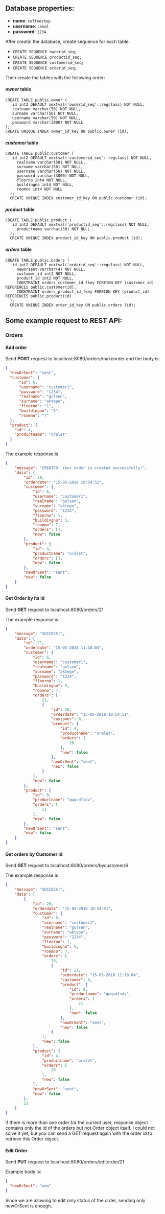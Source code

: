 ## Database properties:
- **name**: `coffeeshop`
- **username**: `cemal`
- **password**: `1234`

After creatin the database, create sequence for each table:

- `CREATE SEQUENCE ownerid_seq;`
- `CREATE SEQUENCE productid_seq;`
- `CREATE SEQUENCE customerid_seq;`
- `CREATE SEQUENCE orderid_seq;`

Then create the tables with the following order:

#### _owner_ table

	CREATE TABLE public.owner (
	   id int2 DEFAULT nextval('ownerid_seq'::regclass) NOT NULL,
       realname varchar(50) NOT NULL,
       surname varchar(50) NOT NULL,
       username varchar(50) NOT NULL,
       password varchar(3000) NOT NULL
    );
    CREATE UNIQUE INDEX owner_id_key ON public.owner (id);

#### _customer_ table

    CREATE TABLE public.customer (
  	   id int2 DEFAULT nextval('customerid_seq'::regclass) NOT NULL,
         realname varchar(50) NOT NULL,
         surname varchar(50) NOT NULL,
         username varchar(50) NOT NULL,
         password varchar(3000) NOT NULL,
         floorno int4 NOT NULL,
         buildingno int4 NOT NULL,
         roomno int4 NOT NULL
      );
      CREATE UNIQUE INDEX customer_id_key ON public.customer (id);

#### _product_ table

    CREATE TABLE public.product (
  	   id int2 DEFAULT nextval('productid_seq'::regclass) NOT NULL,
         productname varchar(50) NOT NULL
      );
      CREATE UNIQUE INDEX product_id_key ON public.product (id);

#### _orders_ table

    CREATE TABLE public.orders (
  	   id int2 DEFAULT nextval('orderid_seq'::regclass) NOT NULL,
         neworsent varchar(4) NOT NULL,
         customer_id int2 NOT NULL,
         product_id int2 NOT NULL,
         CONSTRAINT orders_customer_id_fkey FOREIGN KEY (customer_id) REFERENCES public.customer(id),
         CONSTRAINT orders_product_id_fkey FOREIGN KEY (product_id) REFERENCES public.product(id)
      );
      CREATE UNIQUE INDEX order_id_key ON public.orders (id);

## Some example request to REST API:

### Orders
#### Add order
Send **POST** request to localhost:8080/orders/makeorder and the body is:

```json
{
  "newOrSent": "sent",
  "customer": {
  	  "id": 6,
	  "username": "customer1",
	  "password": "1234",
	  "realname": "gulsen",
	  "surname": "aktepe",
	  "floorno": "1",
	  "buildingno": "5",
	  "roomno": "7"
  },
  "product": {
  	"id": 4,
	"productname": "oralet"
  }
}
```

The example response is
```json
{
    "message": "CREATED: Your order is created successfully!",
    "data": {
        "id": 20,
        "orderdate": "15-05-2018 10:54:51",
        "customer": {
            "id": 6,
            "username": "customer1",
            "realname": "gulsen",
            "surname": "aktepe",
            "password": "1234",
            "floorno": 1,
            "buildingno": 5,
            "roomno": 7,
            "orders": [],
            "new": false
        },
        "product": {
            "id": 4,
            "productname": "oralet",
            "orders": [],
            "new": false
        },
        "newOrSent": "sent",
        "new": false
    }
}
```

#### Get Order by its id

Send **GET** request to localhost:8080/orders/21

The example response is

```json
{
    "message": "SUCCESS!",
    "data": {
        "id": 21,
        "orderdate": "15-05-2018 11:18:04",
        "customer": {
            "id": 6,
            "username": "customer1",
            "realname": "gulsen",
            "surname": "aktepe",
            "password": "1234",
            "floorno": 1,
            "buildingno": 5,
            "roomno": 7,
            "orders": [
                21,
                {
                    "id": 20,
                    "orderdate": "15-05-2018 10:54:51",
                    "customer": 6,
                    "product": {
                        "id": 4,
                        "productname": "oralet",
                        "orders": [
                            20
                        ],
                        "new": false
                    },
                    "newOrSent": "sent",
                    "new": false
                }
            ],
            "new": false
        },
        "product": {
            "id": 8,
            "productname": "qwqsdfsdv",
            "orders": [
                21
            ],
            "new": false
        },
        "newOrSent": "sent",
        "new": false
    }
}
```

#### Get orders by Customer id

Send **GET** request to localhost:8080/orders/bycustomer/6

The example response is

```json
{
    "message": "SUCCESS!",
    "data": [
        {
            "id": 20,
            "orderdate": "15-05-2018 10:54:51",
            "customer": {
                "id": 6,
                "username": "customer1",
                "realname": "gulsen",
                "surname": "aktepe",
                "password": "1234",
                "floorno": 1,
                "buildingno": 5,
                "roomno": 7,
                "orders": [
                    20,
                    {
                        "id": 21,
                        "orderdate": "15-05-2018 11:18:04",
                        "customer": 6,
                        "product": {
                            "id": 8,
                            "productname": "qwqsdfsdv",
                            "orders": [
                                21
                            ],
                            "new": false
                        },
                        "newOrSent": "sent",
                        "new": false
                    }
                ],
                "new": false
            },
            "product": {
                "id": 4,
                "productname": "oralet",
                "orders": [
                    20
                ],
                "new": false
            },
            "newOrSent": "sent",
            "new": false
        },
        21
    ]
}
```
If there is more than one order for the current user, response object contains only the id of the orders but not Order object itself. I could not solve it yet, but you can send a GET request again with the order id to retrieve this Order object.

#### Edit Order

Send **PUT** request to localhost:8080/orders/editorder/21

Example body is:

```json
{
  "newOrSent": "new"
}
```
Since we are allowing to edit only status of the order, sending only newOrSent is enough.
